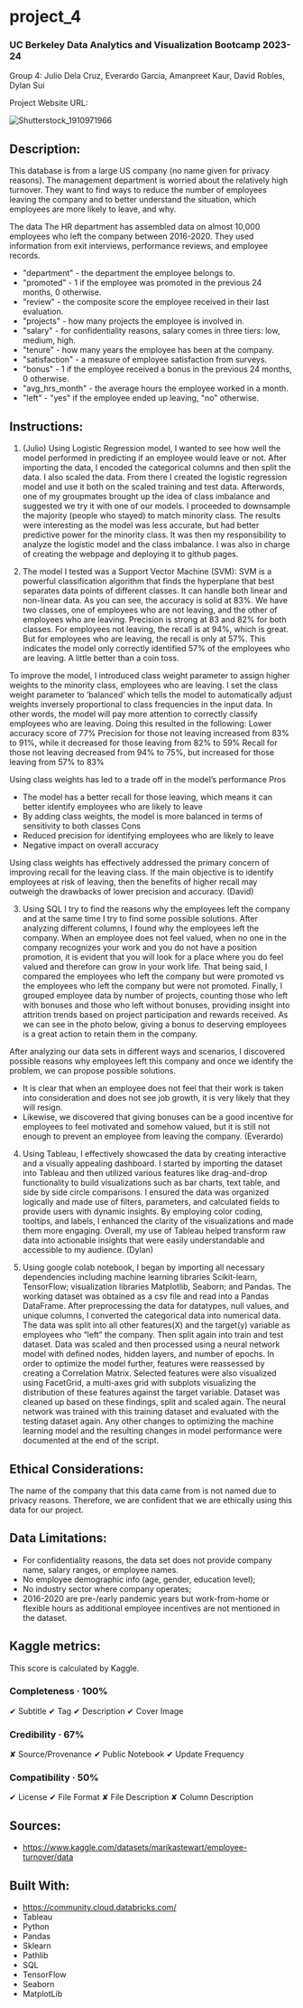 # project_4

### UC Berkeley Data Analytics and Visualization Bootcamp 2023-24
Group 4: Julio Dela Cruz, Everardo Garcia, Amanpreet Kaur, David Robles, Dylan Sui

Project Website URL:

![Shutterstock_1910971966](https://github.com/juliodelacruzz/project_4/assets/149534473/be03a7a6-1184-4114-a883-bb4d03ee72e1)


## Description:

This database is from a large US company (no name given for privacy reasons). The management department is worried about the relatively high turnover. They want to find ways to reduce the number of employees leaving the company and to better understand the situation, which employees are more likely to leave, and why.

The data
The HR department has assembled data on almost 10,000 employees who left the company between 2016-2020. They used information from exit interviews, performance reviews, and employee records.

  - "department" - the department the employee belongs to.
  - "promoted" - 1 if the employee was promoted in the previous 24 months, 0 otherwise.
  - "review" - the composite score the employee received in their last evaluation.
  - "projects" - how many projects the employee is involved in.
  - "salary" - for confidentiality reasons, salary comes in three tiers: low, medium, high.
  - "tenure" - how many years the employee has been at the company.
  - "satisfaction" - a measure of employee satisfaction from surveys.
  - "bonus" - 1 if the employee received a bonus in the previous 24 months, 0 otherwise.
  - "avg_hrs_month" - the average hours the employee worked in a month.
  - "left" - "yes" if the employee ended up leaving, "no" otherwise.

## Instructions:

1. (Julio)  Using Logistic Regression model, I wanted to see how well the model performed in predicting if an employee would leave or not. After importing the data, I encoded the categorical columns and then split the data. I also scaled the data. From there I created the logistic regression model and use it both on the scaled training and test data. Afterwords, one of my groupmates brought up the idea of class imbalance and suggested we try it with one of our models. I proceeded to downsample the majority (people who stayed) to match minority class. The results were interesting as the model was less accurate, but had better predictive power for the minority class. It was then my responsibility to analyze the logistic model and the class imbalance. I was also in charge of creating the webpage and deploying it to github pages.


2. The model I tested was a Support Vector Machine (SVM): SVM is a powerful classification algorithm that finds the hyperplane that best separates data points of different classes. It can handle both linear and non-linear data.
As you can see, the accuracy is solid at 83%. We have two classes, one of employees who are not leaving, and the other of employees who are leaving.  Precision is strong at 83 and 82% for both classes. For employees not leaving, the recall is at 94%, which is great. But for employees who are leaving, the recall is only at 57%. This indicates the model only correctly identified 57% of the employees who are leaving. A little better than a coin toss. 

To improve the model, I introduced class weight parameter to assign higher weights to the minority class, employees who are leaving. I set the class weight parameter to ‘balanced’ which tells the model to automatically adjust weights inversely proportional to class frequencies in the input data. In other words, the model will pay more attention to correctly classify employees who are leaving. Doing this resulted in the following:
Lower accuracy score of 77%
Precision for those not leaving increased from 83% to 91%, while it decreased for those leaving from 82% to 59%
Recall for those not leaving decreased from 94% to 75%, but increased for those leaving from 57% to 83%

Using class weights has led to a trade off in the model’s performance
Pros
-	The model has a better recall for those leaving, which means it can better identify employees who are likely to leave
-	By adding class weights, the model is more balanced in terms of sensitivity to both classes
Cons
-	Reduced precision for identifying employees who are likely to leave
-	Negative impact on overall accuracy

Using class weights has effectively addressed the primary concern of improving recall for the leaving class. If the main objective is to identify employees at risk of leaving, then the benefits of higher recall may outweigh the drawbacks of lower precision and accuracy.
(David)


3. Using SQL I try to find the reasons why the employees left the company and at the same time I try to find some possible solutions. After analyzing different columns, I found why the employees left the company. When an employee does not feel valued, when no one in the company recognizes your work and you do not have a position promotion, it is evident that you will look for a place where you do feel valued and therefore can grow in your work life. That being said,  I compared the employees who left the company but were promoted vs the employees who left the company but were not promoted. Finally, I grouped employee data by number of projects, counting those who left with bonuses and those who left without bonuses, providing insight into attrition trends based on project participation and rewards received. As we can see in the photo below, giving a bonus to deserving employees is a great action to retain them in the company.

After analyzing our data sets in different ways and scenarios, I discovered possible reasons why employees left this company and once we identify the problem, we can propose possible solutions.

  - It is clear that when an employee does not feel that their work is taken into consideration and does not see job growth, it is very likely that they will resign.
  - Likewise, we discovered that giving bonuses can be a good incentive for employees to feel motivated and somehow valued, but it is still not enough to prevent an employee from leaving the company.
(Everardo)


4. Using Tableau, I effectively showcased the data by creating interactive and a visually appealing dashboard. I started by importing the dataset into Tableau and then utilized various features like drag-and-drop functionality to build visualizations such as bar charts, text table, and side by side circle comparisons. I ensured the data was organized logically and made use of filters, parameters, and calculated fields to provide users with dynamic insights. By employing color coding, tooltips, and labels, I enhanced the clarity of the visualizations and made them more engaging. Overall, my use of Tableau helped transform raw data into actionable insights that were easily understandable and accessible to my audience. (Dylan)


5. Using google colab notebook, I began by importing all necessary dependencies including machine learning libraries Scikit-learn, TensorFlow; visualization libraries Matplotlib, Seaborn; and Pandas. The working dataset was obtained as a csv file and read into a Pandas DataFrame. After preprocessing the data for datatypes, null values, and unique columns, I converted the categorical data into numerical data. The data was split into all other features(X) and the target(y) variable as employees who “left” the company. Then split again into train and test dataset. Data was scaled and then processed using a neural network model with defined nodes, hidden layers, and number of epochs. In order to optimize the model further, features were reassessed by creating a Correlation Matrix. Selected features were also visualized using FacetGrid, a multi-axes grid with subplots visualizing the distribution of these features against the target variable. Dataset was cleaned up based on these findings, split and scaled again. The neural network was trained with this training dataset and evaluated with the testing dataset again. Any other changes to optimizing the machine learning model and the resulting changes in model performance were documented at the end of the script. 


## Ethical Considerations:
The name of the company that this data came from is not named due to privacy reasons. Therefore, we are confident that we are ethically using this data for our project.


## Data Limitations:

- For confidentiality reasons, the data set does not provide company name, salary ranges, or employee names. 
- No employee demographic info (age, gender, education level); 
- No industry sector where company operates; 
- 2016-2020 are pre-/early pandemic years but work-from-home or flexible hours as additional employee incentives are not mentioned in the dataset.


## Kaggle metrics:
This score is calculated by Kaggle.

### Completeness · 100%

✔ Subtitle
✔ Tag
✔ Description
✔ Cover Image

### Credibility · 67%

✘ Source/Provenance
✔ Public Notebook
✔ Update Frequency

### Compatibility · 50%

✔ License
✔ File Format
✘ File Description
✘ Column Description

## Sources:

- https://www.kaggle.com/datasets/marikastewart/employee-turnover/data

## Built With:

- https://community.cloud.databricks.com/
- Tableau
- Python
- Pandas
- Sklearn
- Pathlib
- SQL
- TensorFlow
- Seaborn
- MatplotLib
